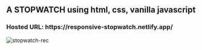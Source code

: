 <h2>A STOPWATCH using html, css, vanilla javascript</h2>


<h3>Hosted URL: https://responsive-stopwatch.netlify.app/</h3>




![stopwatch-rec](https://user-images.githubusercontent.com/82697602/210046592-010da19b-ed16-4e94-80f3-cd7e8e846bc5.gif)
